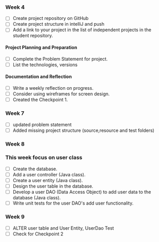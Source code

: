 ### Week 4
- [ ] Create project repository on GitHub
- [ ] Create project structure in intelliJ and push
- [ ] Add a link to your project in the list of independent projects in the student repository.

#### Project Planning and Preparation
- [ ] Complete the Problem Statement for project.
- [ ] List the technologies, versions

####  Documentation and Reflection
- [ ] Write a weekly reflection on progress.
- [ ] Consider using wireframes for screen design. 
- [ ]  Created the Checkpoint 1.

### Week 7
- [ ] updated problem statement 
- [ ] Added missing project structure (source,resource and test folders)

### Week 8
 ### This week focus on user class
- [ ] Create the database.
- [ ] Add a user controller (Java class).
- [ ] Create a user entity (Java class).
- [ ] Design the user table in the database.
- [ ] Develop a user DAO (Data Access Object) to add user data to the database (Java class).
- [ ] Write unit tests for the user DAO's add user functionality.

### Week 9
- [ ] ALTER user table and User Entity, UserDao Test
- [ ] Check for Checkpoint 2